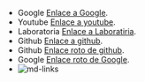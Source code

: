 * Google  [Enlace a Google](https://www.google.com).
* Youtube [Enlace a youtube](https://www.youtube.com/).
* Laboratoria  [Enlace a Laboratiria](https://www.laboratoria.la/).
* Github [Enlace a github](https://github.com/).
* Github [Enlace roto de github](https://github1.com/).
* Google  [Enlace roto de Google](https://www1.google.com).
* ![md-links](https://github.com/Laboratoria/bootcamp/assets/12631491/fc6bc380-7824-4fab-ab8f-7ab53cd9d0e4)